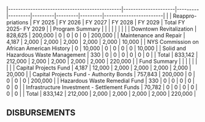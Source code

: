 |----------------------------------------------|---------------------|---------|---------|---------|---------|---------|------------------------|
|                                              | Reappro-  priations | FY 2025 | FY 2026 | FY 2027 | FY 2028 | FY 2029 | Total FY 2025- FY 2029 |
| Program Summary                              |                     |         |         |         |         |         |                        |
| Downtown Revitalization                      | 828,625             | 200,000 | 0       | 0       | 0       | 0       | 200,000                |
| Maintenance and Repair                       | 4,187               | 2,000   | 2,000   | 2,000   | 2,000   | 2,000   | 10,000                 |
| NYS Commission on African American History   | 0                   | 10,000  | 0       | 0       | 0       | 0       | 10,000                 |
| Solid and Hazardous Waste Management         | 330                 | 0       | 0       | 0       | 0       | 0       | 0                      |
| Total                                        | 833,142             | 212,000 | 2,000   | 2,000   | 2,000   | 2,000   | 220,000                |
| Fund Summary                                 |                     |         |         |         |         |         |                        |
| Capital Projects Fund                        | 4,187               | 12,000  | 2,000   | 2,000   | 2,000   | 2,000   | 20,000                 |
| Capital Projects Fund - Authority Bonds      | 757,843             | 200,000 | 0       | 0       | 0       | 0       | 200,000                |
| Hazardous Waste Remedial Fund                | 330                 | 0       | 0       | 0       | 0       | 0       | 0                      |
| Infrastructure Investment - Settlement Funds | 70,782              | 0       | 0       | 0       | 0       | 0       | 0                      |
| Total                                        | 833,142             | 212,000 | 2,000   | 2,000   | 2,000   | 2,000   | 220,000                |

## **DISBURSEMENTS**